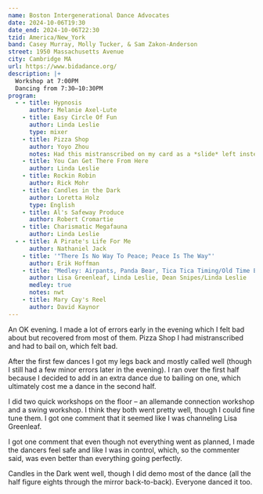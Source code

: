 ```yaml
---
name: Boston Intergenerational Dance Advocates
date: 2024-10-06T19:30
date_end: 2024-10-06T22:30
tzid: America/New_York
band: Casey Murray, Molly Tucker, & Sam Zakon-Anderson
street: 1950 Massachusetts Avenue
city: Cambridge MA
url: https://www.bidadance.org/
description: |+
  Workshop at 7:00PM  
  Dancing from 7:30–10:30PM
program:
  - - title: Hypnosis
      author: Melanie Axel-Lute
    - title: Easy Circle Of Fun
      author: Linda Leslie
      type: mixer
    - title: Pizza Shop
      author: Yoyo Zhou
      notes: Had this mistranscribed on my card as a *slide* left instead of a *slice* left and had to bail out mid dance as a result 😕
    - title: You Can Get There From Here
      author: Linda Leslie
    - title: Rockin Robin
      author: Rick Mohr
    - title: Candles in the Dark
      author: Loretta Holz
      type: English
    - title: Al's Safeway Produce
      author: Robert Cromartie
    - title: Charismatic Megafauna
      author: Linda Leslie
  - - title: A Pirate's Life For Me
      author: Nathaniel Jack
    - title: '"There Is No Way To Peace; Peace Is The Way"'
      author: Erik Hoffman
    - title: "Medley: Airpants, Panda Bear, Tica Tica Timing/Old Time Elixir #2"
      author: Lisa Greenleaf, Linda Leslie, Dean Snipes/Linda Leslie
      medley: true
      notes: nwt
    - title: Mary Cay's Reel
      author: David Kaynor
---
```


An OK evening. I made a lot of errors early in the evening which I felt bad about but recovered from most of them. Pizza Shop I had mistranscribed and had to bail on, which felt bad.

After the first few dances I got my legs back and mostly called well (though I still had a few minor errors later in the evening). I ran over the first half because I decided to add in an extra dance due to bailing on one, which ultimately cost me a dance in the second half.

I did two quick workshops on the floor – an allemande connection workshop and a swing workshop. I think they both went pretty well, though I could fine tune them. I got one comment that it seemed like I was channeling Lisa Greenleaf.

I got one comment that even though not everything went as planned, I made the dancers feel safe and like I was in control, which, so the commenter said, was even better than everything going perfectly.

Candles in the Dark went well, though I did demo most of the dance (all the half figure eights through the mirror back-to-back). Everyone danced it too.
